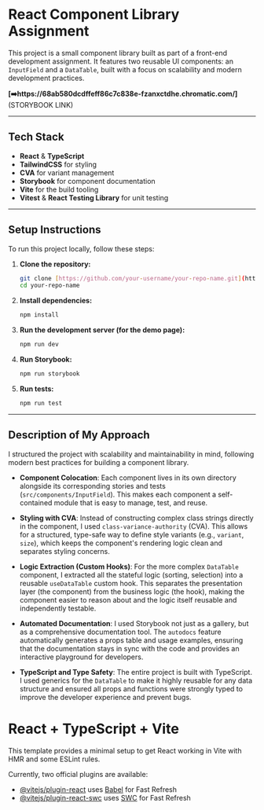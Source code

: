 # React Component Library Assignment

This project is a small component library built as part of a front-end development assignment. It features two reusable UI components: an `InputField` and a `DataTable`, built with a focus on scalability and modern development practices.

**[➡️https://68ab580dcdffeff86c7c838e-fzanxctdhe.chromatic.com/]**(STORYBOOK LINK)

---
## Tech Stack

* **React** & **TypeScript**
* **TailwindCSS** for styling
* **CVA** for variant management
* **Storybook** for component documentation
* **Vite** for the build tooling
* **Vitest** & **React Testing Library** for unit testing

---
## Setup Instructions

To run this project locally, follow these steps:

1.  **Clone the repository:**
    ```bash
    git clone [https://github.com/your-username/your-repo-name.git](https://github.com/your-username/your-repo-name.git)
    cd your-repo-name
    ```

2.  **Install dependencies:**
    ```bash
    npm install
    ```

3.  **Run the development server (for the demo page):**
    ```bash
    npm run dev
    ```

4.  **Run Storybook:**
    ```bash
    npm run storybook
    ```
5.  **Run tests:**
    ```bash
    npm run test
    ```
---
## Description of My Approach

I structured the project with scalability and maintainability in mind, following modern best practices for building a component library.

* **Component Colocation**: Each component lives in its own directory alongside its corresponding stories and tests (`src/components/InputField`). This makes each component a self-contained module that is easy to manage, test, and reuse.

* **Styling with CVA**: Instead of constructing complex class strings directly in the component, I used `class-variance-authority` (CVA). This allows for a structured, type-safe way to define style variants (e.g., `variant`, `size`), which keeps the component's rendering logic clean and separates styling concerns.

* **Logic Extraction (Custom Hooks)**: For the more complex `DataTable` component, I extracted all the stateful logic (sorting, selection) into a reusable `useDataTable` custom hook. This separates the presentation layer (the component) from the business logic (the hook), making the component easier to reason about and the logic itself reusable and independently testable.

* **Automated Documentation**: I used Storybook not just as a gallery, but as a comprehensive documentation tool. The `autodocs` feature automatically generates a props table and usage examples, ensuring that the documentation stays in sync with the code and provides an interactive playground for developers.

* **TypeScript and Type Safety**: The entire project is built with TypeScript. I used generics for the `DataTable` to make it highly reusable for any data structure and ensured all props and functions were strongly typed to improve the developer experience and prevent bugs.
# React + TypeScript + Vite

This template provides a minimal setup to get React working in Vite with HMR and some ESLint rules.

Currently, two official plugins are available:

- [@vitejs/plugin-react](https://github.com/vitejs/vite-plugin-react/blob/main/packages/plugin-react) uses [Babel](https://babeljs.io/) for Fast Refresh
- [@vitejs/plugin-react-swc](https://github.com/vitejs/vite-plugin-react/blob/main/packages/plugin-react-swc) uses [SWC](https://swc.rs/) for Fast Refresh

```
